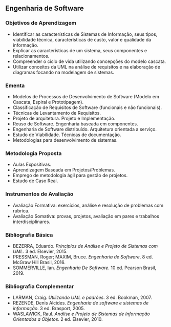 ## Engenharia de Software

### Objetivos de Aprendizagem

* Identificar as características de Sistemas de Informação, seus tipos, viabilidade técnica, características de custo, valor e qualidade da informação.
* Explicar as características de um sistema, seus componentes e relacionamentos.
* Compreender o ciclo de vida utilizando concepções do modelo cascata.
* Utilizar conceitos da UML na análise de requisitos e na elaboração de diagramas focando na modelagem de sistemas.

### Ementa

* Modelos de Processos de Desenvolvimento de Software (Modelo em Cascata, Espiral e Prototipagem).
* Classificação de Requisitos de Software (funcionais e não funcionais).
* Técnicas de Levantamento de Requisitos.
* Projeto de arquitetura. Projeto e Implementação.
* Reuso de Software. Engenharia baseada em componentes.
* Engenharia de Software distribuído. Arquitetura orientada a serviço.
* Estudo de Viabilidade. Técnicas de documentação.
* Metodologias para desenvolvimento de sistemas.

### Metodologia Proposta

* Aulas Expositivas.
* Aprendizagem Baseada em Projetos/Problemas.
* Emprego de metodologia ágil para gestão de projetos.
* Estudo de Caso Real.

### Instrumentos de Avaliação

* Avaliação Formativa: exercícios, análise e resolução de problemas com rubrica.
* Avaliação Somativa: provas, projetos, avaliação em pares e trabalhos interdisciplinares.

### Bibliografia Básica

* BEZERRA, Eduardo. *Princípios de Análise e Projeto de Sistemas com UML*. 3 ed. Elsevier, 2015.
* PRESSMAN, Roger; MAXIM, Bruce. *Engenharia de Software*. 8 ed. McGraw Hill Brasil, 2016.
* SOMMERVILLE, Ian. *Engenharia De Software*. 10 ed. Pearson Brasil, 2019.

### Bibliografia Complementar

* LARMAN, Craig. *Utilizando UML e padrões*. 3 ed. Bookman, 2007.
* REZENDE, Denis Alcides. *Engenharia de software e sistemas de informação*. 3 ed. Brasport, 2005.
* WASLAWICK, Raul. *Análise e Projeto de Sistemas de Informação Orientados a Objetos*. 2 ed. Elsevier, 2010.
